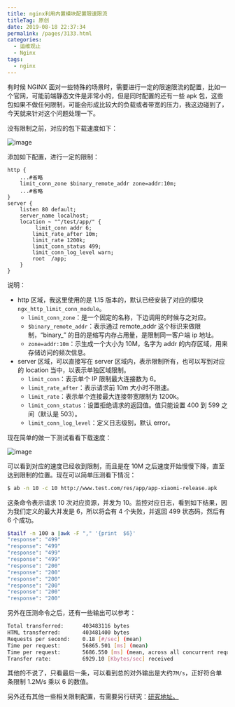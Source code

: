 ```yaml
---
title: nginx利用内置模块配置限速限流
titleTag: 原创
date: 2019-08-18 22:37:34
permalink: /pages/3133.html
categories:
  - 运维观止
  - Nginx
tags:
  - nginx
---
```


有时候 NGINX 面对一些特殊的场景时，需要进行一定的限速限流的配置，比如一个官网，可能前端静态文件是非常小的，但是同时配置的还有一些 apk 包，这些包如果不做任何限制，可能会形成比较大的负载或者带宽的压力，我这边碰到了，今天就来针对这个问题处理一下。



没有限制之前，对应的包下载速度如下：





![image](http://t.eryajf.net/imgs/2021/09/d060cd11b5c88123.jpg)





添加如下配置，进行一定的限制：



```nginx
http {
    ...#省略
    limit_conn_zone $binary_remote_addr zone=addr:10m;
    ...#省略
}
server {
    listen 80 default;
    server_name localhost;
    location ~ "^/test/app/" {
         limit_conn addr 6;
        limit_rate_after 10m;
        limit_rate 1200k;
        limit_conn_status 499;
        limit_conn_log_level warn;
        root  /app;
    }
}
```



说明：



- http 区域，我这里使用的是 1.15 版本的，默认已经安装了对应的模块`ngx_http_limit_conn_module`。
  - `limit_conn_zone`：是一个固定的名称，下边调用的时候与之对应。
  - `$binary_remote_addr`：表示通过 remote_addr 这个标识来做限制，“binary_” 的目的是缩写内存占用量，是限制同一客户端 ip 地址。
  - `zone=addr:10m`：示生成一个大小为 10M，名字为 addr 的内存区域，用来存储访问的频次信息。
- server 区域，可以直接写在 server 区域内，表示限制所有，也可以写到对应的 location 当中，以表示单独区域限制。
  - `limit_conn`：表示单个 IP 限制最大连接数为 6。
  - `limit_rate_after`：表示请求前 10m 大小时不限速。
  - `limit_rate`：表示单个连接最大连接带宽限制为 1200k。
  - `limit_conn_status`：设置拒绝请求的返回值。值只能设置 400 到 599 之间（默认是 503）。
  - `limit_conn_log_level`：定义日志级别，默认 error。



现在简单的做一下测试看看下载速度：





![image](http://t.eryajf.net/imgs/2021/09/f911e2a4628f1191.jpg)





可以看到对应的速度已经收到限制，而且是在 10M 之后速度开始慢慢下降，直至达到限制的位置。现在可以简单压测看下情况：



```sh
$ ab -n 10 -c 10 http://www.test.com/res/app/app-xiaomi-release.apk
```



这条命令表示请求 10 次对应资源，并发为 10。监控对应日志，看到如下结果，因为我们定义的最大并发是 6，所以将会有 4 个失败，并返回 499 状态码，然后有 6 个成功。



```sh
$tailf -n 100 a |awk -F "," '{print  $6}'
"response": "499"
"response": "499"
"response": "499"
"response": "499"
"response": "200"
"response": "200"
"response": "200"
"response": "200"
"response": "200"
"response": "200"
```



另外在压测命令之后，还有一些输出可以参考：



```sh
Total transferred:      403483116 bytes
HTML transferred:       403481400 bytes
Requests per second:    0.18 [#/sec] (mean)
Time per request:       56865.501 [ms] (mean)
Time per request:       5686.550 [ms] (mean, across all concurrent requests)
Transfer rate:          6929.10 [Kbytes/sec] received
```



其他的不说了，只看最后一条，可以看到总的对外输出是大约`7M/s`，正好符合单条限制 1.2M/s 乘以 6 的数值。



另外还有其他一些相关限制配置，有需要另行研究：[研究地址。](http://t.cn/AiH218nT)

